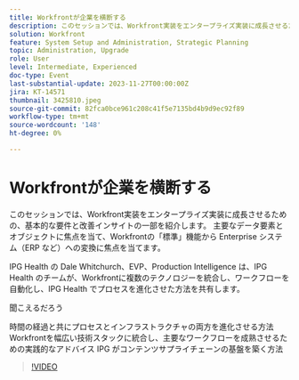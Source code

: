 ```yaml
---
title: Workfrontが企業を横断する
description: このセッションでは、Workfront実装をエンタープライズ実装に成長させるための、基本的な要件と改善インサイトの一部を紹介します。
solution: Workfront
feature: System Setup and Administration, Strategic Planning
topic: Administration, Upgrade
role: User
level: Intermediate, Experienced
doc-type: Event
last-substantial-update: 2023-11-27T00:00:00Z
jira: KT-14571
thumbnail: 3425810.jpeg
source-git-commit: 82fca0bce961c208c41f5e7135bd4b9d9ec92f89
workflow-type: tm+mt
source-wordcount: '148'
ht-degree: 0%

---
```



# Workfrontが企業を横断する

このセッションでは、Workfront実装をエンタープライズ実装に成長させるための、基本的な要件と改善インサイトの一部を紹介します。 主要なデータ要素とオブジェクトに焦点を当て、Workfrontの「標準」機能から Enterprise システム（ERP など）への変換に焦点を当てます。

IPG Health の Dale Whitchurch、EVP、Production Intelligence は、IPG Health のチームが、Workfrontに複数のテクノロジーを統合し、ワークフローを自動化し、IPG Health でプロセスを進化させた方法を共有します。

聞こえるだろう

時間の経過と共にプロセスとインフラストラクチャの両方を進化させる方法Workfrontを幅広い技術スタックに統合し、主要なワークフローを成熟させるための実践的なアドバイス IPG がコンテンツサプライチェーンの基盤を築く方法

>[!VIDEO](https://video.tv.adobe.com/v/3425810/?learn=on)
